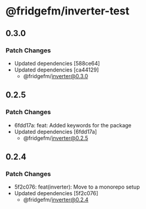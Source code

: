 # @fridgefm/inverter-test

## 0.3.0

### Patch Changes

- Updated dependencies [588ce64]
- Updated dependencies [ca44129]
  - @fridgefm/inverter@0.3.0

## 0.2.5

### Patch Changes

- 6fdd17a: feat: Added keywords for the package
- Updated dependencies [6fdd17a]
  - @fridgefm/inverter@0.2.5

## 0.2.4

### Patch Changes

- 5f2c076: feat(inverter): Move to a monorepo setup
- Updated dependencies [5f2c076]
  - @fridgefm/inverter@0.2.4

